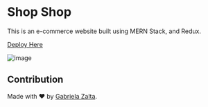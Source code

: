 # Shop Shop


This is an e-commerce website built using MERN Stack, and Redux.


[Deploy Here](https://shielded-basin-58781.herokuapp.com/)

![image](https://user-images.githubusercontent.com/71668173/113427223-4661e700-939a-11eb-8d79-1e5249fb3449.png)


## Contribution
Made with ❤️ by [Gabriela Zalta](https://github.com/gabrielazalta).